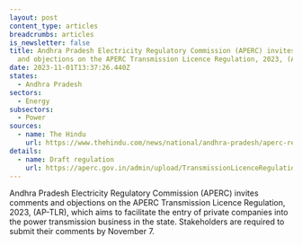 ```yaml
---
layout: post
content_type: articles
breadcrumbs: articles
is_newsletter: false
title: Andhra Pradesh Electricity Regulatory Commission (APERC) invites comments
  and objections on the APERC Transmission Licence Regulation, 2023, (AP-TLR)
date: 2023-11-01T13:37:26.440Z
states:
  - Andhra Pradesh
sectors:
  - Energy
subsectors:
  - Power
sources:
  - name: The Hindu
    url: https://www.thehindu.com/news/national/andhra-pradesh/aperc-regulation-seeks-to-allow-entry-of-private-firms-into-power-transmission-business-in-andhra-pradesh/article67458536.ece
details:
  - name: Draft regulation
    url: https://aperc.gov.in/admin/upload/TransmissionLicenceRegulation2023_19.09.23.pdf
---
```

Andhra Pradesh Electricity Regulatory Commission (APERC) invites comments and objections on the APERC Transmission Licence Regulation, 2023, (AP-TLR), which aims to facilitate the entry of private companies into the power transmission business in the state. Stakeholders are required to submit their comments by November 7.
